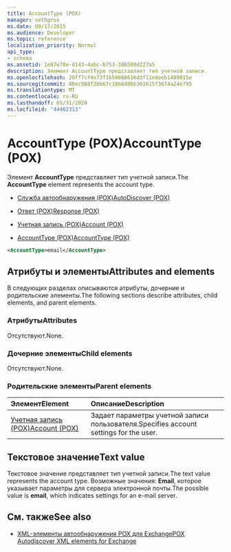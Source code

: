 ```yaml
---
title: AccountType (POX)
manager: sethgros
ms.date: 09/17/2015
ms.audience: Developer
ms.topic: reference
localization_priority: Normal
api_type:
- schema
ms.assetid: 1e87e78e-d143-4abc-b753-386500d227a5
description: Элемент AccountType представляет тип учетной записи.
ms.openlocfilehash: 20ff7cf4e73f1b50668616d3f11edeeb1409815e
ms.sourcegitcommit: 88ec988f2bb67c1866d06b361615f3674a24e795
ms.translationtype: MT
ms.contentlocale: ru-RU
ms.lasthandoff: 05/31/2020
ms.locfileid: "44462313"
---
```

# <a name="accounttype-pox"></a><span data-ttu-id="b52fd-103">AccountType (POX)</span><span class="sxs-lookup"><span data-stu-id="b52fd-103">AccountType (POX)</span></span>

<span data-ttu-id="b52fd-104">Элемент **AccountType** представляет тип учетной записи.</span><span class="sxs-lookup"><span data-stu-id="b52fd-104">The **AccountType** element represents the account type.</span></span> 
  
- [<span data-ttu-id="b52fd-105">Служба автообнаружения (POX)</span><span class="sxs-lookup"><span data-stu-id="b52fd-105">AutoDiscover (POX)</span></span>](autodiscover-pox.md)
  
- [<span data-ttu-id="b52fd-106">Ответ (POX)</span><span class="sxs-lookup"><span data-stu-id="b52fd-106">Response (POX)</span></span>](response-pox.md)
  
- [<span data-ttu-id="b52fd-107">Учетная запись (POX)</span><span class="sxs-lookup"><span data-stu-id="b52fd-107">Account (POX)</span></span>](account-pox.md)
  
- [<span data-ttu-id="b52fd-108">AccountType (POX)</span><span class="sxs-lookup"><span data-stu-id="b52fd-108">AccountType (POX)</span></span>](accounttype-pox.md)
  
```xml
<AccountType>email</AccountType>
```

## <a name="attributes-and-elements"></a><span data-ttu-id="b52fd-109">Атрибуты и элементы</span><span class="sxs-lookup"><span data-stu-id="b52fd-109">Attributes and elements</span></span>

<span data-ttu-id="b52fd-110">В следующих разделах описываются атрибуты, дочерние и родительские элементы.</span><span class="sxs-lookup"><span data-stu-id="b52fd-110">The following sections describe attributes, child elements, and parent elements.</span></span>
  
### <a name="attributes"></a><span data-ttu-id="b52fd-111">Атрибуты</span><span class="sxs-lookup"><span data-stu-id="b52fd-111">Attributes</span></span>

<span data-ttu-id="b52fd-112">Отсутствуют.</span><span class="sxs-lookup"><span data-stu-id="b52fd-112">None.</span></span>
  
### <a name="child-elements"></a><span data-ttu-id="b52fd-113">Дочерние элементы</span><span class="sxs-lookup"><span data-stu-id="b52fd-113">Child elements</span></span>

<span data-ttu-id="b52fd-114">Отсутствуют.</span><span class="sxs-lookup"><span data-stu-id="b52fd-114">None.</span></span>
  
### <a name="parent-elements"></a><span data-ttu-id="b52fd-115">Родительские элементы</span><span class="sxs-lookup"><span data-stu-id="b52fd-115">Parent elements</span></span>

|<span data-ttu-id="b52fd-116">**Элемент**</span><span class="sxs-lookup"><span data-stu-id="b52fd-116">**Element**</span></span>|<span data-ttu-id="b52fd-117">**Описание**</span><span class="sxs-lookup"><span data-stu-id="b52fd-117">**Description**</span></span>|
|:-----|:-----|
|[<span data-ttu-id="b52fd-118">Учетная запись (POX)</span><span class="sxs-lookup"><span data-stu-id="b52fd-118">Account (POX)</span></span>](account-pox.md) <br/> |<span data-ttu-id="b52fd-119">Задает параметры учетной записи пользователя.</span><span class="sxs-lookup"><span data-stu-id="b52fd-119">Specifies account settings for the user.</span></span>  <br/> |
   
## <a name="text-value"></a><span data-ttu-id="b52fd-120">Текстовое значение</span><span class="sxs-lookup"><span data-stu-id="b52fd-120">Text value</span></span>

<span data-ttu-id="b52fd-121">Текстовое значение представляет тип учетной записи.</span><span class="sxs-lookup"><span data-stu-id="b52fd-121">The text value represents the account type.</span></span> <span data-ttu-id="b52fd-122">Возможные значения: **Email**, которое указывает параметры для сервера электронной почты.</span><span class="sxs-lookup"><span data-stu-id="b52fd-122">The possible value is **email**, which indicates settings for an e-mail server.</span></span> 
  
## <a name="see-also"></a><span data-ttu-id="b52fd-123">См. также</span><span class="sxs-lookup"><span data-stu-id="b52fd-123">See also</span></span>

- [<span data-ttu-id="b52fd-124">XML-элементы автообнаружения POX для Exchange</span><span class="sxs-lookup"><span data-stu-id="b52fd-124">POX Autodiscover XML elements for Exchange</span></span>](pox-autodiscover-xml-elements-for-exchange.md)

